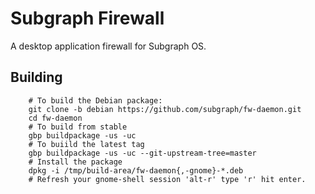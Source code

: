 # Subgraph Firewall

A desktop application firewall for Subgraph OS.

## Building


```
	# To build the Debian package:
	git clone -b debian https://github.com/subgraph/fw-daemon.git
	cd fw-daemon
	# To build from stable
	gbp buildpackage -us -uc
	# To buiild the latest tag
	gbp buildpackage -us -uc --git-upstream-tree=master
	# Install the package
	dpkg -i /tmp/build-area/fw-daemon{,-gnome}-*.deb
	# Refresh your gnome-shell session 'alt-r' type 'r' hit enter.
```
